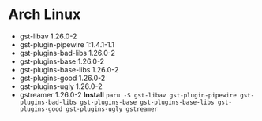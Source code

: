 # Arch Linux
- gst-libav 1.26.0-2
- gst-plugin-pipewire 1:1.4.1-1.1
- gst-plugins-bad-libs 1.26.0-2
- gst-plugins-base 1.26.0-2
- gst-plugins-base-libs 1.26.0-2
- gst-plugins-good 1.26.0-2
- gst-plugins-ugly 1.26.0-2
- gstreamer 1.26.0-2
**Install**
```paru -S gst-libav gst-plugin-pipewire gst-plugins-bad-libs gst-plugins-base gst-plugins-base-libs gst-plugins-good gst-plugins-ugly gstreamer```
